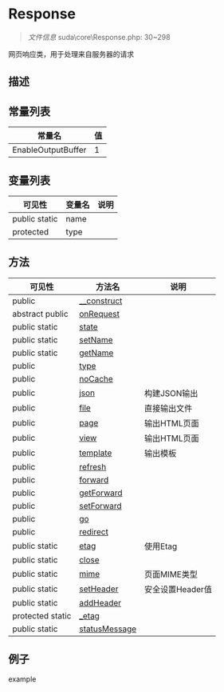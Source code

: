 #  Response 

> *文件信息* suda\core\Response.php: 30~298


网页响应类，用于处理来自服务器的请求


## 描述




## 常量列表
| 常量名  |  值|
|--------|----|
|EnableOutputBuffer | 1 | 


## 变量列表
| 可见性 |  变量名   | 说明 |
|--------|----|------|
| public  static  | name | | 
| protected    | type | | 

## 方法

| 可见性 | 方法名 | 说明 |
|--------|-------|------|
|  public  |[__construct](Response/__construct.md) |  |
|abstract  public  |[onRequest](Response/onRequest.md) |  |
|  public  static|[state](Response/state.md) |  |
|  public  static|[setName](Response/setName.md) |  |
|  public  static|[getName](Response/getName.md) |  |
|  public  |[type](Response/type.md) |  |
|  public  |[noCache](Response/noCache.md) |  |
|  public  |[json](Response/json.md) | 构建JSON输出 |
|  public  |[file](Response/file.md) | 直接输出文件 |
|  public  |[page](Response/page.md) | 输出HTML页面 |
|  public  |[view](Response/view.md) | 输出HTML页面 |
|  public  |[template](Response/template.md) | 输出模板 |
|  public  |[refresh](Response/refresh.md) |  |
|  public  |[forward](Response/forward.md) |  |
|  public  |[getForward](Response/getForward.md) |  |
|  public  |[setForward](Response/setForward.md) |  |
|  public  |[go](Response/go.md) |  |
|  public  |[redirect](Response/redirect.md) |  |
|  public  static|[etag](Response/etag.md) | 使用Etag |
|  public  static|[close](Response/close.md) |  |
|  public  static|[mime](Response/mime.md) | 页面MIME类型 |
|  public  static|[setHeader](Response/setHeader.md) | 安全设置Header值 |
|  public  static|[addHeader](Response/addHeader.md) |  |
|  protected  static|[_etag](Response/_etag.md) |  |
|  public  static|[statusMessage](Response/statusMessage.md) |  |
 

## 例子

example